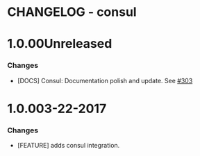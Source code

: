 # CHANGELOG - consul

1.0.00Unreleased
==================

### Changes

* [DOCS] Consul: Documentation polish and update. See [#303][]

1.0.003-22-2017
==================

### Changes

* [FEATURE] adds consul integration.

<!--- The following link definition list is generated by PimpMyChangelog --->
[#303]: https://github.com/DataDog/integrations-core/issues/303